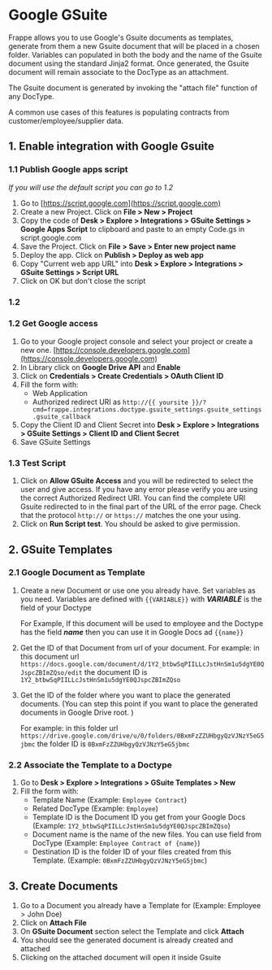 <!-- add-breadcrumbs -->
# Google GSuite

Frappe allows you to use Google's Gsuite documents as templates, generate from them a new Gsuite document that will be placed in a chosen folder. Variables can populated in both the body and the name of the Gsuite document using the standard Jinja2 format. Once generated, the Gsuite document will remain associate to the DocType as an attachment.

The Gsuite document is generated by invoking the "attach file" function of any DocType.

A common use cases of this features is populating contracts from customer/employee/supplier data.

## 1. Enable integration with Google Gsuite

### 1.1 Publish Google apps script

*If you will use the default script you can go to 1.2*

1. Go to [https://script.google.com](https://script.google.com)
1. Create a new Project. Click on **File > New > Project**
1. Copy the code of **Desk > Explore > Integrations > GSuite Settings > Google Apps Script** to clipboard and paste to an empty Code.gs in script.google.com
1. Save the Project. Click on **File > Save > Enter new project name**
1. Deploy the app. Click on **Publish > Deploy as web app**
1. Copy "Current web app URL" into **Desk > Explore > Integrations > GSuite Settings > Script URL**
1. Click on OK but don't close the script

### 1.2

### 1.2 Get Google access

1. Go to your Google project console and select your project or create a new one. [https://console.developers.google.com](https://console.developers.google.com)
1. In Library click on **Google Drive API** and **Enable**
1. Click on **Credentials > Create Credentials > OAuth Client ID**
1. Fill the form with:
	- Web Application
	- Authorized redirect URI as  `http://{{ yoursite }}/?cmd=frappe.integrations.doctype.gsuite_settings.gsuite_settings.gsuite_callback`
1. Copy the Client ID and Client Secret into **Desk > Explore > Integrations > GSuite Settings > Client ID and Client Secret**
1. Save GSuite Settings

### 1.3 Test Script

1. Click on **Allow GSuite Access** and you will be redirected to select the user and give access. If you have any error please verify you are using the correct Authorized Redirect URI.
	You can find the complete URI Gsuite redirected to in the final part of the URL of the error page. Check that the protocol `http://` or `https://` matches the one your using.
1. Click on **Run Script test**. You should be asked to give permission.

## 2. GSuite Templates

### 2.1 Google Document as Template

1. Create a new Document or use one you already have. Set variables as you need. Variables are defined with `{{VARIABLE}}` with ***VARIABLE*** is the field of your Doctype

	For Example,
		If this document will be used to employee and the Doctype has the field ***name*** then you can use it in Google Docs ad `{{name}}`

1. Get the ID of that Document from url of your document.
	For example: in this document url `https://docs.google.com/document/d/1Y2_btbwSqPIILLcJstHnSm1u5dgYE0QJspcZBImZQso/edit` the document ID is `1Y2_btbwSqPIILLcJstHnSm1u5dgYE0QJspcZBImZQso`

1. Get the ID of the folder where you want to place the generated documents. (You can step this point if you want to place the generated documents in Google Drive root. )

	For example: in this folder url `https://drive.google.com/drive/u/0/folders/0BxmFzZZUHbgyQzVJNzY5eG5jbmc` the folder ID is `0BxmFzZZUHbgyQzVJNzY5eG5jbmc`

### 2.2 Associate the Template to a Doctype

1. Go to **Desk > Explore > Integrations > GSuite Templates > New**
2. Fill the form with:
	- Template Name (Example: `Employee Contract`)
	- Related DocType (Example: `Employee`)
	- Template ID is the Document ID you get from your Google Docs (Example: `1Y2_btbwSqPIILLcJstHnSm1u5dgYE0QJspcZBImZQso`)
	- Document name is the name of the new files. You can use field from DocType (Example: `Employee Contract of {name}`)
	- Destination ID is the folder ID of your files created from this Template. (Example: `0BxmFzZZUHbgyQzVJNzY5eG5jbmc`)

## 3. Create Documents

1. Go to a Document you already have a Template for (Example: Employee > John Doe)
2. Click on **Attach File**
3. On **GSuite Document** section select the Template and click **Attach**
4. You should see the generated document is already created and attached
5. Clicking on the attached document will open it inside Gsuite
